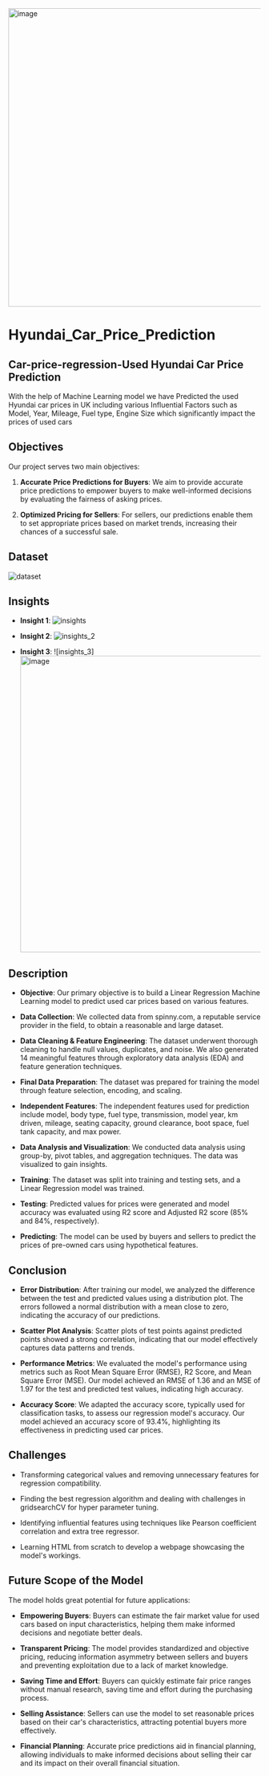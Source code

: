 <img width="595" alt="image" src="https://github.com/priyankachaurasiaa/Hyundai_Car_Price_Prediction/assets/134799886/13cbe437-0342-4db6-bd34-4ebb454aa5b7">

# Hyundai_Car_Price_Prediction


## Car-price-regression-Used Hyundai Car Price Prediction

With the help of Machine Learning model we have Predicted the used Hyundai car prices in UK including various Influential Factors such as Model, Year, Mileage, Fuel type, Engine Size which significantly impact the prices of used cars

## Objectives

Our project serves two main objectives:

1. **Accurate Price Predictions for Buyers**: We aim to provide accurate price predictions to empower buyers to make well-informed decisions by evaluating the fairness of asking prices.

2. **Optimized Pricing for Sellers**: For sellers, our predictions enable them to set appropriate prices based on market trends, increasing their chances of a successful sale.


## Dataset

![dataset](https://github.com/priyankachaurasiaa/Hyundai_Car_Price_Prediction/assets/134799886/bb0fe2ed-9a27-41c9-8328-46235f085097)


## Insights

- **Insight 1**: ![insights](https://github.com/priyankachaurasiaa/Hyundai_Car_Price_Prediction/assets/134799886/ce5f8237-3608-41f3-bff5-5fdea2e2a675)


- **Insight 2**: ![insights_2](https://github.com/priyankachaurasiaa/Hyundai_Car_Price_Prediction/assets/134799886/73fcdfa5-6a50-4113-9114-4e2d6e30b2a8)

- **Insight 3**: ![insights_3]<img width="591" alt="image" src="https://github.com/priyankachaurasiaa/Hyundai_Car_Price_Prediction/assets/134799886/ff29a56e-132c-41cb-8fa4-19e84d139745">



## Description

- **Objective**: Our primary objective is to build a Linear Regression Machine Learning model to predict used car prices based on various features.

- **Data Collection**: We collected data from spinny.com, a reputable service provider in the field, to obtain a reasonable and large dataset.

- **Data Cleaning & Feature Engineering**: The dataset underwent thorough cleaning to handle null values, duplicates, and noise. We also generated 14 meaningful features through exploratory data analysis (EDA) and feature generation techniques.

- **Final Data Preparation**: The dataset was prepared for training the model through feature selection, encoding, and scaling.

- **Independent Features**: The independent features used for prediction include model, body type, fuel type, transmission, model year, km driven, mileage, seating capacity, ground clearance, boot space, fuel tank capacity, and max power.

- **Data Analysis and Visualization**: We conducted data analysis using group-by, pivot tables, and aggregation techniques. The data was visualized to gain insights.

- **Training**: The dataset was split into training and testing sets, and a Linear Regression model was trained.

- **Testing**: Predicted values for prices were generated and model accuracy was evaluated using R2 score and Adjusted R2 score (85% and 84%, respectively).

- **Predicting**: The model can be used by buyers and sellers to predict the prices of pre-owned cars using hypothetical features.

## Conclusion

- **Error Distribution**: After training our model, we analyzed the difference between the test and predicted values using a distribution plot. The errors followed a normal distribution with a mean close to zero, indicating the accuracy of our predictions.

- **Scatter Plot Analysis**: Scatter plots of test points against predicted points showed a strong correlation, indicating that our model effectively captures data patterns and trends.

- **Performance Metrics**: We evaluated the model's performance using metrics such as Root Mean Square Error (RMSE), R2 Score, and Mean Square Error (MSE). Our model achieved an RMSE of 1.36 and an MSE of 1.97 for the test and predicted test values, indicating high accuracy.

- **Accuracy Score**: We adapted the accuracy score, typically used for classification tasks, to assess our regression model's accuracy. Our model achieved an accuracy score of 93.4%, highlighting its effectiveness in predicting used car prices.

## Challenges

- Transforming categorical values and removing unnecessary features for regression compatibility.

- Finding the best regression algorithm and dealing with challenges in gridsearchCV for hyper parameter tuning.

- Identifying influential features using techniques like Pearson coefficient correlation and extra tree regressor.

- Learning HTML from scratch to develop a webpage showcasing the model's workings.

## Future Scope of the Model

The model holds great potential for future applications:

- **Empowering Buyers**: Buyers can estimate the fair market value for used cars based on input characteristics, helping them make informed decisions and negotiate better deals.

- **Transparent Pricing**: The model provides standardized and objective pricing, reducing information asymmetry between sellers and buyers and preventing exploitation due to a lack of market knowledge.

- **Saving Time and Effort**: Buyers can quickly estimate fair price ranges without manual research, saving time and effort during the purchasing process.

- **Selling Assistance**: Sellers can use the model to set reasonable prices based on their car's characteristics, attracting potential buyers more effectively.

- **Financial Planning**: Accurate price predictions aid in financial planning, allowing individuals to make informed decisions about selling their car and its impact on their overall financial situation.
